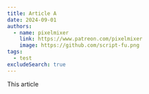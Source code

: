 ```yaml
---
title: Article A
date: 2024-09-01
authors:
  - name: pixelmixer
    link: https://www.patreon.com/pixelmixer
    image: https://github.com/script-fu.png
tags:
  - test
excludeSearch: true
---
```


This article
